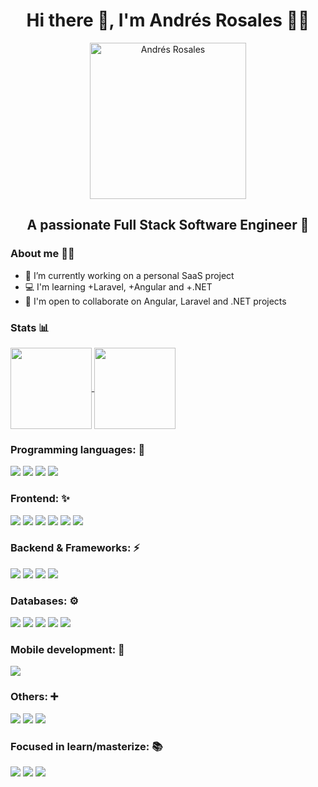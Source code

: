<div align="center">

<h1> Hi there 👋, I'm Andrés Rosales 👨‍💻</h1>

<img src="https://scontent-mia3-3.xx.fbcdn.net/v/t39.30808-6/278911632_2675598825949339_8584142573191830390_n.jpg?_nc_cat=109&ccb=1-7&_nc_sid=6ee11a&_nc_ohc=yNyhj_GS07kQ7kNvgHGV_1_&_nc_oc=AdgfDjlksCclKtH3IZ-S6FuYO-0zDwqe6wmmp1hQz3ZwIoUJyRkfwNbHBN-zNY1RnHNi6pjRLSRlcHGVwzqYYroB&_nc_zt=23&_nc_ht=scontent-mia3-3.xx&_nc_gid=AK8MprqnbWaI7LtHBgUWnlg&oh=00_AYCmhvmecteIgnG_GKECy0NE5qfQcCzdTlMruaS94zoSIw&oe=67CE57C0"
     width="250"
     height="250"
     alt="Andrés Rosales">

## A passionate Full Stack Software Engineer 💪
</div>

### About me 🙋‍♂️
- 🚀  I’m currently working on a personal SaaS project
- 💻  I'm learning +Laravel, +Angular and +.NET
- 🤝  I'm open to collaborate on Angular, Laravel and .NET projects
### Stats 📊
<div id="gh-stats">
     <a href="#gh-stats">
          <img
               align="center"
               height="130em"
               src="https://github-readme-stats.vercel.app/api?username=andresaerg&show_icons=true&include_all_commits=true&count_private=true&theme=tokyonight"
          />
     </a>
     <a href="#gh-stats">
          <img
               align="center"
               height="130em"
               src="https://github-readme-stats.vercel.app/api/top-langs/?username=andresaerg&show_icons=true&include_all_commits=true&count_private=true&layout=compact&theme=tokyonight"
          />
     </a>
     
</div>

### Programming languages: 💪
<div>
     <img src="https://img.shields.io/badge/Javascript-cbb132?&style=plastic&logo=javascript&logoColor=white&logoSize=auto" />
     <img src="https://img.shields.io/badge/PHP-777BB4?style=plastic&logo=php&logoColor=white&logoSize=auto" />
     <img src="https://img.shields.io/badge/C%23-512BD4?style=plastic&logo=c%23&logoColor=white&logoSize=auto" />
     <img src="https://img.shields.io/badge/Dart-0175C2?style=plastic&logo=dart&logoColor=white&logoSize=auto" />
</div>

### Frontend: ✨

<div>
      <img src="https://img.shields.io/badge/HTML-e56027?style=plastic&logo=html5&logoColor=white&logoSize=auto" />
      <img src="https://img.shields.io/badge/CSS-1572B6?&style=plastic&logo=css3&logoColor=white&logoSize=auto" />
      <img src="https://img.shields.io/badge/Bootstrap-7952B3?style=plastic&logo=bootstrap&logoColor=white&logoSize=auto" />
      <img src="https://img.shields.io/badge/Tailwind_CSS-06B6D4?style=plastic&logo=tailwind-css&logoColor=white&logoSize=auto" />
      <img src="https://img.shields.io/badge/Astro-BC52EE?style=plastic&logo=astro&logoColor=white&logoSize=auto" />
      <img src="https://img.shields.io/badge/Angular-0F0F11?style=plastic&logo=angular&logoSize=auto" />
</div>

### Backend & Frameworks: ⚡

<div>
      <img src="https://img.shields.io/badge/Node.js-5FA04E?style=plastic&logo=node.js&logoColor=white&logoSize=auto" />
      <img src="https://img.shields.io/badge/Express.js-000000?style=plastic&logo=express&logoSize=auto" />
      <img src="https://img.shields.io/badge/Laravel-FF2D20?style=plastic&logo=laravel&logoColor=white&logoSize=auto" />
      <img src="https://img.shields.io/badge/ASP.NET-512BD4?style=plastic&logo=.net&logoSize=auto" />
</div>

### Databases: ⚙

<div>
      <img src="https://img.shields.io/badge/MariaDB-003545?style=plastic&logo=mariadb&logoColor=white&logoSize=auto" />
      <img src="https://img.shields.io/badge/MySQL-4479A1?style=plastic&logo=mysql&logoColor=white&logoSize=auto" />
      <img src="https://img.shields.io/badge/SQLite-003B57?style=plastic&logo=sqlite&logoColor=white&logoSize=auto" />
      <img src="https://img.shields.io/badge/MongoDB-47A248?style=plastic&logo=mongodb&logoColor=white&logoSize=auto" />
      <img src="https://img.shields.io/badge/SQL%20Server-CC2927?style=plastic&logo=Microsoft%20SQL%20Server&logoSize=auto" />
</div>

### Mobile development: 📱

<div>
     <img src="https://img.shields.io/badge/Flutter-02569B?style=plastic&logo=flutter&logoColor=white&logoSize=auto" />
</div>

### Others: ➕

<div>
      <img src="https://img.shields.io/badge/Git-E34F26?style=plastic&logo=git&logoColor=white&logoSize=auto" />
      <img src="https://img.shields.io/badge/GitHub-181717?style=plastic&logo=github&logoColor=white&logoSize=auto" />
      <img src="https://img.shields.io/badge/Postman-f06632?style=plastic&logo=postman&logoColor=white&logoSize=auto" />
</div>


### Focused in learn/masterize: 📚

<div>
      <!--img src="https://img.shields.io/badge/Laravel-FF2D20?style=plastic&logo=laravel&logoColor=white&logoSize=auto" /-->
      <!--img src="https://img.shields.io/badge/Vue.js-4FC08D?style=plastic&logo=vue.js&logoColor=white&logoSize=auto" /-->
      <img src="https://img.shields.io/badge/Angular-0F0F11?style=plastic&logo=angular&logoSize=auto" />
      <!--img src="https://img.shields.io/badge/React-61DAFB?style=plastic&logo=react&logoColor=white&logoSize=auto" /-->
      <img src="https://img.shields.io/badge/Typescript-092f5f?style=plastic&logo=typescript&logoColor=white&logoSize=auto" />
      <img src="https://img.shields.io/badge/ASP.NET-512BD4?style=plastic&logo=.net&logoSize=auto" />
      <!--img src="https://img.shields.io/badge/Nuxt.js-00DC82?style=plastic&logo=nuxt.js&logoColor=white&logoSize=auto" /-->
</div>

</div>
